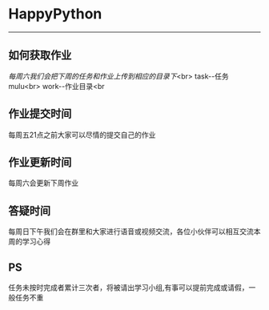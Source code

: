 # HappyPython
***
## 如何获取作业
*每周六我们会把下周的任务和作业上传到相应的目录下*\<br>
task--任务mulu\<br>
work--作业目录\<br

## 作业提交时间
每周五21点之前大家可以尽情的提交自己的作业
## 作业更新时间
每周六会更新下周作业
## 答疑时间
每周日下午我们会在群里和大家进行语音或视频交流，各位小伙伴可以相互交流本周的学习心得
## PS
任务未按时完成者累计三次者，将被请出学习小组,有事可以提前完成或请假，一般任务不重



